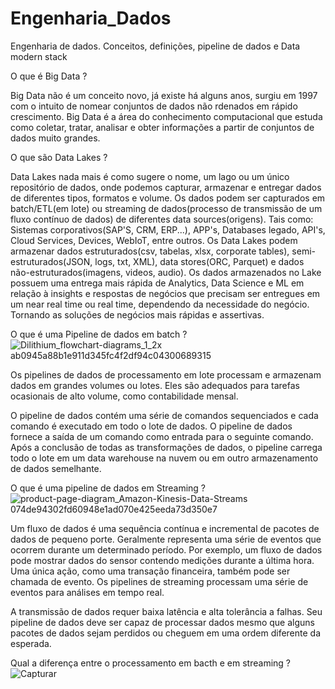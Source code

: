 # Engenharia_Dados
Engenharia de dados. Conceitos, definições, pipeline de dados e Data modern stack

O que é Big Data ?

Big Data não é um conceito novo, já existe há alguns anos, surgiu em 1997 com o intuito de nomear conjuntos de 
dados não rdenados em rápido crescimento. Big Data é a área do conhecimento computacional que estuda como coletar, tratar, analisar
e obter informações a partir de conjuntos de dados muito grandes.

O que são Data Lakes ?

Data Lakes nada mais é como sugere o nome, um lago ou um único repositório de dados, onde podemos capturar, armazenar e entregar dados de 
diferentes tipos, formatos e volume. Os dados podem ser capturados em batch/ETL(em lote) ou streaming de dados(processo de transmissão de um fluxo contínuo de dados) 
de diferentes data sources(origens). Tais como: Sistemas corporativos(SAP'S, CRM, ERP...), APP's, Databases legado, API's, Cloud Services, Devices, WebIoT,
entre outros. Os Data Lakes podem armazenar dados estruturados(csv, tabelas, xlsx, corporate tables), semi-estruturados(JSON, logs, txt, XML), data stores(ORC, Parquet) e dados não-estruturados(imagens, videos, audio). Os dados armazenados no Lake possuem uma entrega mais rápida de Analytics, Data Science e ML em relação à insights e respostas de negócios que precisam ser entregues em um near real time ou real time, dependendo da necessidade do negócio. Tornando as soluções de negócios mais rápidas
e assertivas.

O que é uma Pipeline de dados em batch ?
![Dilithium_flowchart-diagrams_1_2x ab0945a88b1e911d345fc4f2df94c04300689315](https://user-images.githubusercontent.com/57784654/218838654-3c590f24-284d-4c51-90de-b929c201a9e9.jpeg)

Os pipelines de dados de processamento em lote processam e armazenam dados em grandes volumes ou lotes. Eles são adequados para tarefas ocasionais de alto volume, como contabilidade mensal.

O pipeline de dados contém uma série de comandos sequenciados e cada comando é executado em todo o lote de dados. O pipeline de dados fornece a saída de um comando como entrada para o seguinte comando. Após a conclusão de todas as transformações de dados, o pipeline carrega todo o lote em um data warehouse na nuvem ou em outro armazenamento de dados semelhante.


O que é uma pipeline de dados em Streaming ?
![product-page-diagram_Amazon-Kinesis-Data-Streams 074de94302fd60948e1ad070e425eeda73d350e7](https://user-images.githubusercontent.com/57784654/218844674-4a7c6545-98c0-4fca-aa87-6342f09047cb.png)

Um fluxo de dados é uma sequência contínua e incremental de pacotes de dados de pequeno porte. Geralmente representa uma série de eventos que ocorrem durante um determinado período. Por exemplo, um fluxo de dados pode mostrar dados do sensor contendo medições durante a última hora. Uma única ação, como uma transação financeira, também pode ser chamada de evento. Os pipelines de streaming processam uma série de eventos para análises em tempo real.

A transmissão de dados requer baixa latência e alta tolerância a falhas. Seu pipeline de dados deve ser capaz de processar dados mesmo que alguns pacotes de dados sejam perdidos ou cheguem em uma ordem diferente da esperada.

Qual a diferença entre o processamento em bacth e em streaming ?
![Capturar](https://user-images.githubusercontent.com/57784654/218847087-b3184111-2991-4187-8608-57aa4fd00f92.JPG)


